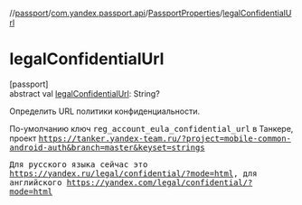 //[passport](../../../index.md)/[com.yandex.passport.api](../index.md)/[PassportProperties](index.md)/[legalConfidentialUrl](legal-confidential-url.md)

# legalConfidentialUrl

[passport]\
abstract val [legalConfidentialUrl](legal-confidential-url.md): String?

Определить URL политики конфиденциальности.

По-умолчанию ключ <tt>reg_account_eula_confidential_url</tt> в Танкере, проект <tt>https://tanker.yandex-team.ru/?project=mobile-common-android-auth&branch=master&keyset=strings

Для русского языка сейчас это <tt>https://yandex.ru/legal/confidential/?mode=html, для английского <tt>https://yandex.com/legal/confidential/?mode=html
